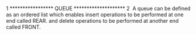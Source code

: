 1
​***************** QUEUE ********************
2
​
A queue can be defined as an ordered list which enables insert operations to be performed at one end called REAR.
and delete operations to be performed at another end called FRONT.
